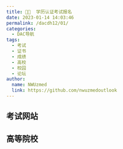 ```yaml
---
title: 👨‍🎓  学历认证考试报名
date: 2023-01-14 14:03:46
permalink: /dacdh12/01/
categories: 
  - DAC导航
tags: 
  - 考试
  - 证书
  - 成绩
  - 高校
  - 校园
  - 论坛
author: 
  name: NWUzmed
  link: https://github.com/nwuzmedoutlook
---
```


## 考试网站

<ClientOnly>
  <Card :cardData="cardData0" :cardListSize=4 carTitlColor="#000" carHoverColor="#000" />
</ClientOnly>

## 高等院校

<ClientOnly>
  <Card :cardData="cardData1" :cardListSize=4 carTitlColor="#000" carHoverColor="#000" />
</ClientOnly>

<script>
export default {
  data() {
    return {
      cardData0: [
{id: "0", cardSrc: "https://www.chsi.com.cn/", cardImgSrc: "https://api.xinac.net/icon/?url=https://www.chsi.com.cn/", cardName: "学信网", cardContent: "中国高等教育学生信息网",},
{cardSrc: "http://www.neea.edu.cn/", cardImgSrc: "https://api.xinac.net/icon/?url=http://www.neea.edu.cn/", cardName: "中国教育考试网", cardContent: "考试资讯公示公告考试项目考试报名成绩查询证书查询考试研究",},
{cardSrc: "https://www.chinadegrees.cn/cn/", cardImgSrc: "https://api.xinac.net/icon/?url=https://www.chinadegrees.cn/cn/", cardName: "学位网", cardContent: "中国学位认证",},
{cardSrc: "https://www.cingta.com/", cardImgSrc: "https://api.xinac.net/icon/?url=https://www.cingta.com/", cardName: "青塔网", cardContent: "大学从未如此有料",},
{cardSrc: "http://www.cpta.com.cn/index.html", cardImgSrc: "https://api.xinac.net/icon/?url=http://www.cpta.com.cn/index.html", cardName: "中国人事考试网", cardContent: "人力资源和社会保障部人事考试中心",},
{cardSrc: "http://cet-bm.neea.edu.cn/", cardImgSrc: "https://api.xinac.net/icon/?url=http://cet-bm.neea.edu.cn/", cardName: "全国大学英语四、六级考试报名网", cardContent: "教育部考试中心",},
{cardSrc: "http://ncre.neea.edu.cn/", cardImgSrc: "https://api.xinac.net/icon/?url=http://ncre.neea.edu.cn/", cardName: "全国计算机等级考试", cardContent: "教育部考试中心",},
{cardSrc: "http://tem.fltonline.cn/", cardImgSrc: "https://api.xinac.net/icon/?url=http://tem.fltonline.cn/", cardName: "全国高等学校英语专业四、八级考试", cardContent: "高校外语专业教学测试办公室",},
{cardSrc: "http://ntce.neea.edu.cn/html1/folder/1507/1076-1.htm", cardImgSrc: "https://api.xinac.net/icon/?url=http://ntce.neea.edu.cn/html1/folder/1507/1076-1.htm", cardName: "中小学教师资格考试", cardContent: "教育部考试中心",},
{cardSrc: "http://sxbm.cltt.org/pscweb/index.html", cardImgSrc: "https://api.xinac.net/icon/?url=http://sxbm.cltt.org/pscweb/index.html", cardName: "普通话水平测试在线报名系统", cardContent: "各个省份普通话在线报名网址",},
{cardSrc: "https://sn.122.gov.cn/#/index", cardImgSrc: "https://api.xinac.net/icon/?url=https://sn.122.gov.cn/#/index", cardName: "交通安全综合服务平台", cardContent: "驾照考试预约",},
{cardSrc: "http://www.scs.gov.cn/ksly/", cardImgSrc: "https://api.xinac.net/icon/?url=http://www.scs.gov.cn/ksly/", cardName: "国家公务员局", cardContent: "公务员考试",},
{cardSrc: "http://www.moj.gov.cn/organization/node_gjsfkszx.html", cardImgSrc: "https://api.xinac.net/icon/?url=http://www.moj.gov.cn/organization/node_gjsfkszx.html", cardName: "司法部国家司法考试中心", cardContent: "中华人民共和国司法部",},
{cardSrc: "http://kzp.mof.gov.cn/", cardImgSrc: "https://api.xinac.net/icon/?url=http://kzp.mof.gov.cn/", cardName: "财政部会计资格评价中心", cardContent: "中华人民共和国财政部",},
{cardSrc: "http://www.dukaow.com/", cardImgSrc: "https://api.xinac.net/icon/?url=http://www.dukaow.com/", cardName: "渡考网", cardContent: "全国专业技术人员资格考试报名信息服务平台",},
{cardSrc: "http://bbs.kaoyan.com/", cardImgSrc: "https://api.xinac.net/icon/?url=http://bbs.kaoyan.com/", cardName: "考研论坛", cardContent: "考研人的精神家园！",},
{cardSrc: "https://www.eeban.com/", cardImgSrc: "https://api.xinac.net/icon/?url=https://www.eeban.com/", cardName: "保研论坛", cardContent: "全国最大保研学子交流社区",},
{cardSrc: "http://www.exam8.com/", cardImgSrc: "https://api.xinac.net/icon/?url=http://www.exam8.com/", cardName: "考试吧", cardContent: "为在校学生、在职人员等多层次求知学习人士，提供56种考试咨询、资讯及培训服务。",},
{cardSrc: "http://www.kjgxw.com/", cardImgSrc: "https://api.xinac.net/icon/?url=http://www.kjgxw.com/", cardName: "课件共享网", cardContent: "建造师课件免费 建造师课件共享网",},
{cardSrc: "https://www.examcoo.com/index/ku", cardImgSrc: "https://api.xinac.net/icon/?url=https://www.examcoo.com/index/ku", cardName: "考试酷", cardContent: "永久免费的电子作业与在线考试系统云平台",},
{cardSrc: "https://www.dxsbb.com/", cardImgSrc: "https://api.xinac.net/icon/?url=https://www.dxsbb.com/", cardName: "大学生必备网", cardContent: "大学排名_专业排名_历年分数_大学信息查询平台",},
{cardSrc: "http://u.feelingmsg.com/u/", cardImgSrc: "https://api.xinac.net/icon/?url=http://u.feelingmsg.com/u/", cardName: "高校网址大全", cardContent: "最全面的中国大学网址导航",},
{cardSrc: "http://www.myubbs.com/", cardImgSrc: "https://api.xinac.net/icon/?url=http://www.myubbs.com/", cardName: "高校论坛大全", cardContent: "大学论坛大全,高校论坛,考研论坛,大学贴吧,大学排名",},
{cardSrc: "http://www.xiaoyuanbbs.com/", cardImgSrc: "https://api.xinac.net/icon/?url=http://www.xiaoyuanbbs.com/", cardName: "高校论坛", cardContent: "大学论坛 高校BBS 大学BBS-高校QQ群- 高校论坛大全-大学论坛大全-BBS论坛主页-大学贴吧-高校贴吧",},
{cardSrc: "https://www.timeshighereducation.com/cn/world-university-rankings", cardImgSrc: "https://api.xinac.net/icon/?url=https://www.timeshighereducation.com/cn/world-university-rankings", cardName: "Times Higher Education (THE)", cardContent: "World University Rankings",},
{cardSrc: "https://www.qschina.cn/", cardImgSrc: "https://api.xinac.net/icon/?url=https://www.qschina.cn/", cardName: "QSChina", cardContent: "Worldwide university rankings, guides & events",},
{cardSrc: "https://www.usnews.com/best-colleges", cardImgSrc: "https://api.xinac.net/icon/?url=https://www.usnews.com/best-colleges", cardName: "US News Education", cardContent: "College Rankings and Data",},
{cardSrc: "https://www.shanghairanking.cn/", cardImgSrc: "https://api.xinac.net/icon/?url=https://www.shanghairanking.cn/", cardName: "软科", cardContent: "高等教育评价领先品牌",},
{cardSrc: "https://cwur.org/", cardImgSrc: "https://api.xinac.net/icon/?url=https://cwur.org/", cardName: "CWUR", cardContent: "Center for World University Rankings",},
{cardSrc: "http://www.cuaa.net/", cardImgSrc: "https://api.xinac.net/icon/?url=http://www.cuaa.net/", cardName: "艾瑞深校友会网", cardContent: "致力于大学评价和创业创富研究的第三方专业研究机构!",},
{cardSrc: "http://www.nseac.com/", cardImgSrc: "https://api.xinac.net/icon/?url=http://www.nseac.com/", cardName: "中国科教评价网(金平果评价网)", cardContent: "权威大学排名发布网站,免费考研高考服务网站",},
{cardSrc: "http://www.qianmu.org/", cardImgSrc: "https://api.xinac.net/icon/?url=http://www.qianmu.org/", cardName: "迁木网", cardContent: "专注留学申请，只做精细内容",},
{cardSrc: "https://bkfeng.top/", cardImgSrc: "https://api.xinac.net/icon/?url=https://bkfeng.top/", cardName: "本卡风", cardContent: "各类学习考试资料免费分享",},
      ],
      
      cardData1: [
        {
          id: "1",
          cardSrc: "https://cn.vuejs.org/",
          cardImgSrc:
            "https://cdn.staticaly.com/gh/Kele-Bingtang/static@master/img/tools/20220105001047.png",
          cardName: "Vue",
          cardContent: "渐进式 JavaScript 框架",
        },
      ],
    };
  },
};
</script>
